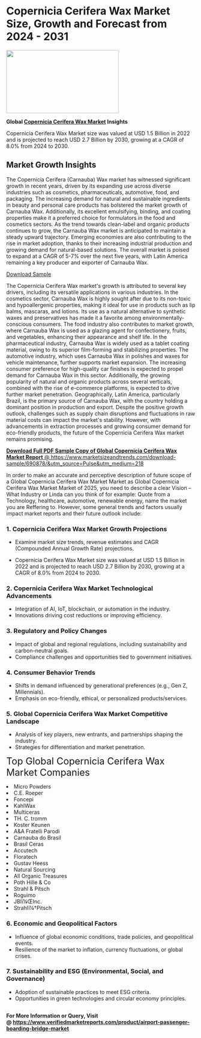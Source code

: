 <H1>Copernicia Cerifera Wax Market Size, Growth and Forecast from 2024 - 2031</H1><img class="aligncenter size-medium wp-image-584254" src="https://thirdeyenews.in/wp-content/uploads/2024/09/Global-Market-Research-300x168.jpeg" alt="" width="300" height="168" /><p><strong>Global&nbsp;<a href="https://www.marketsizeandtrends.com/download-sample/690878/&amp;utm_source=Pulse&amp;utm_medium=218">Copernicia Cerifera Wax Market</a> Insights</strong></p><p>Copernicia Cerifera Wax Market size was valued at USD 1.5 Billion in 2022 and is projected to reach USD 2.7 Billion by 2030, growing at a CAGR of 8.0% from 2024 to 2030.</p><p><h2>Market Growth Insights</h2> <p>The Copernicia Cerifera (Carnauba) Wax market has witnessed significant growth in recent years, driven by its expanding use across diverse industries such as cosmetics, pharmaceuticals, automotive, food, and packaging. The increasing demand for natural and sustainable ingredients in beauty and personal care products has bolstered the market growth of Carnauba Wax. Additionally, its excellent emulsifying, binding, and coating properties make it a preferred choice for formulators in the food and cosmetics sectors. As the trend towards clean-label and organic products continues to grow, the Carnauba Wax market is anticipated to maintain a steady upward trajectory. Emerging economies are also contributing to the rise in market adoption, thanks to their increasing industrial production and growing demand for natural-based solutions. The overall market is poised to expand at a CAGR of 5-7% over the next five years, with Latin America remaining a key producer and exporter of Carnauba Wax.</p> <p><a href="#">Download Sample</a></p> <p>The Copernicia Cerifera Wax market's growth is attributed to several key drivers, including its versatile applications in various industries. In the cosmetics sector, Carnauba Wax is highly sought after due to its non-toxic and hypoallergenic properties, making it ideal for use in products such as lip balms, mascaras, and lotions. Its use as a natural alternative to synthetic waxes and preservatives has made it a favorite among environmentally-conscious consumers. The food industry also contributes to market growth, where Carnauba Wax is used as a glazing agent for confectionery, fruits, and vegetables, enhancing their appearance and shelf life. In the pharmaceutical industry, Carnauba Wax is widely used as a tablet coating material, owing to its superior film-forming and stabilizing properties. The automotive industry, which uses Carnauba Wax in polishes and waxes for vehicle maintenance, further supports market expansion. The increasing consumer preference for high-quality car finishes is expected to propel demand for Carnauba Wax in this sector. Additionally, the growing popularity of natural and organic products across several verticals, combined with the rise of e-commerce platforms, is expected to drive further market penetration. Geographically, Latin America, particularly Brazil, is the primary source of Carnauba Wax, with the country holding a dominant position in production and export. Despite the positive growth outlook, challenges such as supply chain disruptions and fluctuations in raw material costs can impact the market's stability. However, with advancements in extraction processes and growing consumer demand for eco-friendly products, the future of the Copernicia Cerifera Wax market remains promising.</p> <p><a href="#"></p><p><span class=""><strong>Download Full PDF Sample Copy of Global Copernicia Cerifera Wax Market Report</strong> @ <a href="https://www.marketsizeandtrends.com/download-sample/690878/&amp;utm_source=Pulse&amp;utm_medium=218" target="_blank">https://www.marketsizeandtrends.com/download-sample/690878/&amp;utm_source=Pulse&amp;utm_medium=218</a></span></p><p>In order to make an accurate and perceptive description of future scope of a Global&nbsp;Copernicia Cerifera Wax Market Market as Global&nbsp;Copernicia Cerifera Wax Market Market of 2025, you need to describe a clear Vision &ndash; What Industry or Linda can you think of for example: Quote from a Technology, healthcare, automotive, renewable energy, name the market you are Reffering to. However, some general trends and factors usually impact market reports and their future outlook include:</p><h3>1.&nbsp;<strong>Copernicia Cerifera Wax Market Growth Projections</strong></h3><ul><li>Examine market size trends, revenue estimates and CAGR (Compounded Annual Growth Rate) projections.</li><li><p>Copernicia Cerifera Wax Market size was valued at USD 1.5 Billion in 2022 and is projected to reach USD 2.7 Billion by 2030, growing at a CAGR of 8.0% from 2024 to 2030.</p></li></ul><h3>2.&nbsp;<strong>Copernicia Cerifera Wax Market Technological Advancements</strong></h3><ul><li>Integration of AI, IoT, blockchain, or automation in the industry.</li><li>Innovations driving cost reductions or improving efficiency.</li></ul><h3>3.&nbsp;<strong>Regulatory and Policy Changes</strong></h3><ul><li>Impact of global and regional regulations, including sustainability and carbon-neutral goals.</li><li>Compliance challenges and opportunities tied to government initiatives.</li></ul><h3>4.&nbsp;<strong>Consumer Behavior Trends</strong></h3><ul><li>Shifts in demand influenced by generational preferences (e.g., Gen Z, Millennials).</li><li>Emphasis on eco-friendly, ethical, or personalized products/services.</li></ul><h3>5.&nbsp;<strong>Global Copernicia Cerifera Wax Market Competitive Landscape</strong></h3><ul><li>Analysis of key players, new entrants, and partnerships shaping the industry.</li><li>Strategies for differentiation and market penetration.</li></ul><p data-pm-slice="1 1 []"><span style="color: inherit; font-family: inherit; font-size: 25px;">Top Global Copernicia Cerifera Wax Market Companies</span></p><div class="" data-test-id=""><p><li>Micro Powders</li><li> C.E. Roeper</li><li> Foncepi</li><li> KahlWax</li><li> Multiceras</li><li> TH. C. tromm</li><li> Koster Keunen</li><li> A&A Fratelli Parodi</li><li> Carnauba do Brasil</li><li> Brasil Ceras</li><li> Accutech</li><li> Floratech</li><li> Gustav Heess</li><li> Natural Sourcing</li><li> All Organic Treasures</li><li> Poth Hille & Co</li><li> Strahl & Pitsch</li><li> Roguimo</li><li> JBIï¼ŒInc.</li><li> Strahlï¼†Pitsch</li></p></div><h3>6.&nbsp;<strong>Economic and Geopolitical Factors</strong></h3><ul><li>Influence of global economic conditions, trade policies, and geopolitical events.</li><li>Resilience of the market to inflation, currency fluctuations, or global crises.</li></ul><h3>7.&nbsp;<strong>Sustainability and ESG (Environmental, Social, and Governance)</strong></h3><ul><li>Adoption of sustainable practices to meet ESG criteria.</li><li>Opportunities in green technologies and circular economy principles.</li></ul><h2><strong style="font-size: 14px;">For More Information or Query, Visit @&nbsp;</strong><a style="background-color: #ffffff; font-size: 14px;" href="https://www.marketsizeandtrends.com/report/copernicia-cerifera-wax-market/" target="_blank">https://www.verifiedmarketreports.com/product/airport-passenger-boarding-bridge-market</a></h2>
